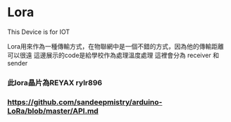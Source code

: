 # Lora
This Device is for IOT

Lora用來作為一種傳輸方式，在物聯網中是一個不錯的方式，因為他的傳輸距離可以很遠
這邊展示的code是給學校作為處理溫度處理
這裡會分為 receiver 和 sender
### 此lora晶片為REYAX rylr896

### https://github.com/sandeepmistry/arduino-LoRa/blob/master/API.md
